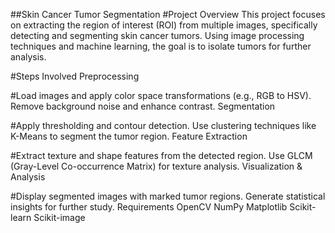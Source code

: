  ##Skin Cancer Tumor Segmentation
#Project Overview
This project focuses on extracting the region of interest (ROI) from multiple images, specifically detecting and segmenting skin cancer tumors. Using image processing techniques and machine learning, the goal is to isolate tumors for further analysis.

#Steps Involved
Preprocessing

#Load images and apply color space transformations (e.g., RGB to HSV).
Remove background noise and enhance contrast.
Segmentation

#Apply thresholding and contour detection.
Use clustering techniques like K-Means to segment the tumor region.
Feature Extraction

#Extract texture and shape features from the detected region.
Use GLCM (Gray-Level Co-occurrence Matrix) for texture analysis.
Visualization & Analysis

#Display segmented images with marked tumor regions.
Generate statistical insights for further study.
Requirements
OpenCV
NumPy
Matplotlib
Scikit-learn
Scikit-image
